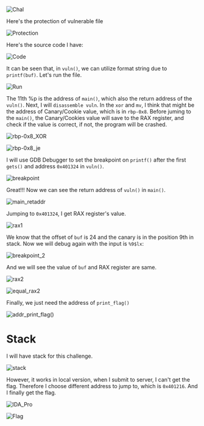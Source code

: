 ![Chal](https://github.com/OceanTran999/CTFLearn/assets/100577019/a17d43cf-8f89-48e7-94d1-afbd5ed1906a)

Here's the protection of vulnerable file

![Protection](https://github.com/OceanTran999/CTFLearn/assets/100577019/c2f35a03-0cbd-42df-bbd9-23f340505b92)


Here's the source code I have:

![Code](https://github.com/OceanTran999/CTFLearn/assets/100577019/ae6385b7-0eb6-463b-94ca-cf5ce04ad57d)


It can be seen that, in `vuln()`, we can utilize format string due to `printf(buf)`. Let's run the file.

![Run](https://github.com/OceanTran999/CTFLearn/assets/100577019/f0548057-37e1-4d23-9309-dbdb930f54d2)


The 11th %p is the address of `main()`, which also the return address of the `vuln()`. Next, I will `disassemble vuln`. In the `xor` and `mv`, I think that might be the address of Canary/Cookie value, which is in `rbp-0x8`. Before juming to the `main()`, the Canary/Cookies value will save to the RAX register, and check if the value is correct, if not, the program will be crashed.

![rbp-0x8_XOR](https://github.com/OceanTran999/CTFLearn/assets/100577019/54159da0-5bdb-4dc4-b081-c3d4568fe94d)


![rbp-0x8_je](https://github.com/OceanTran999/CTFLearn/assets/100577019/d9390748-35b4-4389-88d9-c0c3cb4dce32)


I will use GDB Debugger to set the breakpoint on `printf()` after the first `gets()` and address `0x401324` in `vuln()`.

![breakpoint](https://github.com/OceanTran999/CTFLearn/assets/100577019/85de8098-07ba-4278-adbb-0c8858d29ec0)


Great!!! Now we can see the return address of `vuln()` in `main()`.

![main_retaddr](https://github.com/OceanTran999/CTFLearn/assets/100577019/4394afbf-cbef-4f79-8962-74f30e1f1bd6)


Jumping to `0x401324`, I get RAX register's value.

![rax1](https://github.com/OceanTran999/CTFLearn/assets/100577019/3f3e33ec-79cd-440d-9ee2-c892752a1019)

We know that the offset of `buf` is 24 and the canary is in the position 9th in stack. Now we will debug again with the input is `%9$lx`:

![breakpoint_2](https://github.com/OceanTran999/CTFLearn/assets/100577019/1779e176-5cda-4d1e-8447-29c2a9c04516)


And we will see the value of `buf` and RAX register are same.

![rax2](https://github.com/OceanTran999/CTFLearn/assets/100577019/457d29fd-4d8e-4cc2-9b12-b37f92a1de42)

![equal_rax2](https://github.com/OceanTran999/CTFLearn/assets/100577019/127449f0-a27c-4cff-af45-94d017c29487)


Finally, we just need the address of `print_flag()`

![addr_print_flag()](https://github.com/OceanTran999/CTFLearn/assets/100577019/c6b6dff6-c618-4420-86ee-ab94acf62712)


# Stack
I will have stack for this challenge.

![stack](https://github.com/OceanTran999/CTFLearn/assets/100577019/c03f2a7d-e26c-40e1-b7c8-a300444c097f)


However, it works in local version, when I submit to server, I can't get the flag. Therefore I choose different address to jump to, which is `0x401216`. And I finally get the flag.

![IDA_Pro](https://github.com/OceanTran999/CTFLearn/assets/100577019/0e4f6b76-d69a-4e04-b95e-333a7e3a55c4)


![Flag](https://github.com/OceanTran999/CTFLearn/assets/100577019/8ff63582-732c-432d-95cf-dd595338f452)
